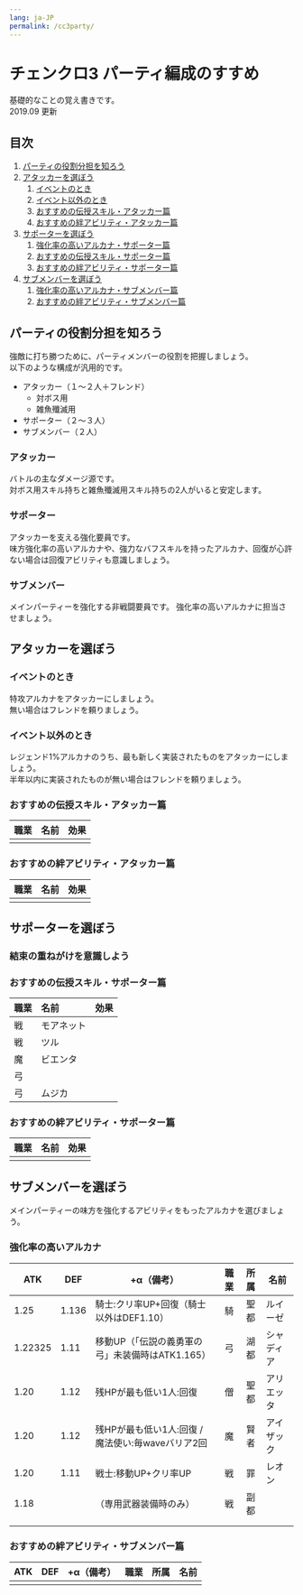 ```yaml
---
lang: ja-JP
permalink: /cc3party/
---
```


# チェンクロ3 パーティ編成のすすめ

基礎的なことの覚え書きです。  
2019.09 更新

## 目次

1. [パーティの役割分担を知ろう](#パーティの役割分担を知ろう)
1. [アタッカーを選ぼう](#アタッカーを選ぼう)
    1. [イベントのとき](#イベントのとき)
    1. [イベント以外のとき](#イベント以外のとき)
    1. [おすすめの伝授スキル・アタッカー篇](#おすすめの伝授スキルアタッカー篇)
    1. [おすすめの絆アビリティ・アタッカー篇](#おすすめの絆アビリティアタッカー篇)
1. [サポーターを選ぼう](#サポーターを選ぼう)
    1. [強化率の高いアルカナ・サポーター篇](#強化率の高いアルカナサポーター篇)
    1. [おすすめの伝授スキル・サポーター篇](#おすすめの伝授スキルサポーター篇)
    1. [おすすめの絆アビリティ・サポーター篇](#おすすめの絆アビリティサポーター篇)
1. [サブメンバーを選ぼう](#サブメンバーを選ぼう)
    1. [強化率の高いアルカナ・サブメンバー篇](#強化率の高いアルカナサブメンバー篇)
    1. [おすすめの絆アビリティ・サブメンバー篇](#おすすめの絆アビリティサブメンバー篇)

## パーティの役割分担を知ろう

強敵に打ち勝つために、パーティメンバーの役割を把握しましょう。  
以下のような構成が汎用的です。

- アタッカー（１～２人＋フレンド）
  - 対ボス用
  - 雑魚殲滅用
- サポーター（２～３人）
- サブメンバー（２人）

### アタッカー

バトルの主なダメージ源です。  
対ボス用スキル持ちと雑魚殲滅用スキル持ちの2人がいると安定します。

### サポーター

アタッカーを支える強化要員です。  
味方強化率の高いアルカナや、強力なバフスキルを持ったアルカナ、回復が心許ない場合は回復アビリティも意識しましょう。

### サブメンバー

メインパーティーを強化する非戦闘要員です。
強化率の高いアルカナに担当させましょう。

## アタッカーを選ぼう

### イベントのとき

特攻アルカナをアタッカーにしましょう。  
無い場合はフレンドを頼りましょう。

### イベント以外のとき

レジェンド1%アルカナのうち、最も新しく実装されたものをアタッカーにしましょう。  
半年以内に実装されたものが無い場合はフレンドを頼りましょう。

### おすすめの伝授スキル・アタッカー篇

職業|名前|効果
:--|:--|:--
||

### おすすめの絆アビリティ・アタッカー篇

職業|名前|効果
:--|:--|:--
||

## サポーターを選ぼう

### 結束の重ねがけを意識しよう

### おすすめの伝授スキル・サポーター篇

職業|名前|効果
:--|:--|:--
戦|モアネット|
戦|ツル|
魔|ビエンタ|
弓||
弓|ムジカ|

### おすすめの絆アビリティ・サポーター篇

職業|名前|効果
:--|:--|:--
||

## サブメンバーを選ぼう

メインパーティーの味方を強化するアビリティをもったアルカナを選びましょう。

### 強化率の高いアルカナ

ATK|DEF|+α（備考）|職業|所属|名前
---|---|---|:-:|:-:|---
1.25|1.136|騎士:クリ率UP+回復（騎士以外はDEF1.10）|騎|聖都|ルイーゼ
1.22325|1.11|移動UP（「伝説の義勇軍の弓」未装備時はATK1.165）|弓|湖都|シャディア
1.20|1.12|残HPが最も低い1人:回復|僧|聖都|アリエッタ
1.20|1.12|残HPが最も低い1人:回復 / 魔法使い:毎waveバリア2回|魔|賢者|アイザック
1.20|1.11|戦士:移動UP+クリ率UP|戦|罪|レオン
1.18||（専用武器装備時のみ）|戦|副都|
|||||
|||||

### おすすめの絆アビリティ・サブメンバー篇

ATK|DEF|+α（備考）|職業|所属|名前
---|---|---|:-:|:-:|---
|||||
